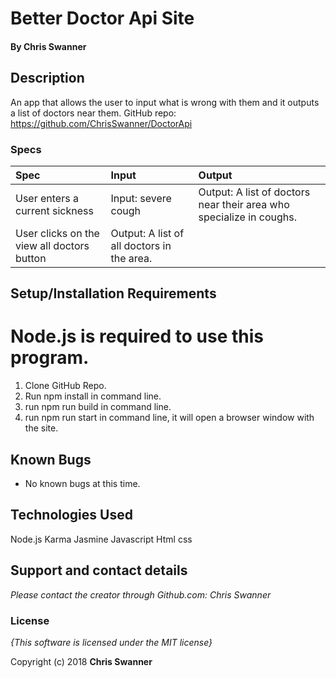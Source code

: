 # Better Doctor Api Site

#### By **Chris Swanner**

## Description

An app that allows the user to input what is wrong with them and it outputs a list of doctors near them.
GitHub repo: https://github.com/ChrisSwanner/DoctorApi

### Specs
| Spec | Input | Output |
| :-------------  | :------------- | :------------- |
| User enters a current sickness | Input: severe cough | Output: A list of doctors near their area who specialize in coughs.  |
| User clicks on the view all doctors button | Output: A list of all doctors in the area. |

## Setup/Installation Requirements
# Node.js is required to use this program.
1. Clone GitHub Repo.
2. Run npm install in command line.
3. run npm run build in command line.
4. run npm run start in command line, it will open a browser window with the site.


## Known Bugs
* No known bugs at this time.

## Technologies Used
Node.js
Karma
Jasmine
Javascript
Html
css


## Support and contact details

_Please contact  the creator through Github.com: Chris Swanner_

### License

*{This software is licensed under the MIT license}*

Copyright (c) 2018 **Chris Swanner**
